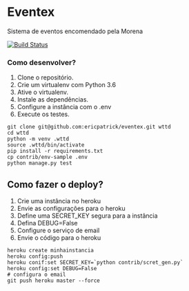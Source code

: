 # Eventex

Sistema de eventos encomendado pela Morena

[![Build Status](https://travis-ci.org/ericpatrick/eventex.svg?branch=master)](https://travis-ci.org/ericpatrick/eventex)

### Como desenvolver?

1. Clone o repositório.
2. Crie um virtualenv com Python 3.6
3. Ative o virtualenv.
4. Instale as dependências.
5. Configure a instância com o .env
6. Execute os testes.

```console
git clone git@github.com:ericpatrick/eventex.git wttd
cd wttd
python -m venv .wttd
source .wttd/bin/activate
pip install -r requirements.txt
cp contrib/env-sample .env
python manage.py test
```

## Como fazer o deploy?
1. Crie uma instância no heroku
2. Envie as configurações para o heroku
3. Define uma SECRET_KEY segura para a instância
4. Defina DEBUG=False
5. Configure o serviço de email
6. Envie o código para o heroku

```console
heroku create minhainstancia
heroku config:push
heroku conif:set SECRET_KEY=`python contrib/scret_gen.py`
heroku config:set DEBUG=False
# configura o email
git push heroku master --force
```
